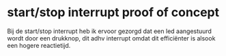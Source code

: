 # start/stop interrupt proof of concept

Bij de start/stop interrupt heb ik ervoor gezorgd dat een led aangestuurd wordt door een drukknop, dit adhv interrupt omdat dit efficiënter is alsook een hogere reactietijd. 





